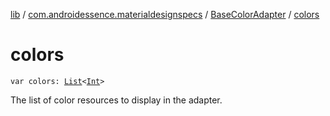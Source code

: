 [lib](../../index.md) / [com.androidessence.materialdesignspecs](../index.md) / [BaseColorAdapter](index.md) / [colors](./colors.md)

# colors

`var colors: `[`List`](https://kotlinlang.org/api/latest/jvm/stdlib/kotlin.collections/-list/index.html)`<`[`Int`](https://kotlinlang.org/api/latest/jvm/stdlib/kotlin/-int/index.html)`>`

The list of color resources to display in the adapter.

